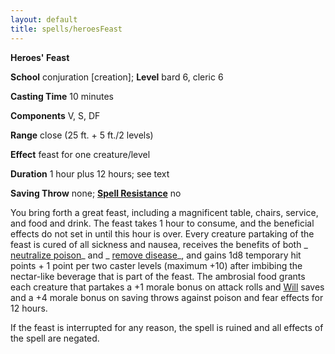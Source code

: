 ```yaml
---
layout: default
title: spells/heroesFeast
---
```

 **Heroes' Feast**

**School** conjuration [creation]; **Level** bard 6, cleric 6

**Casting Time** 10 minutes

**Components** V, S, DF

**Range** close (25 ft. + 5 ft./2 levels)

**Effect** feast for one creature/level

**Duration** 1 hour plus 12 hours; see text

**Saving Throw** none; **[Spell Resistance](../glossary#_spell-resistance)** no

You bring forth a great feast, including a magnificent table, chairs, service, and food and drink. The feast takes 1 hour to consume, and the beneficial effects do not set in until this hour is over. Every creature partaking of the feast is cured of all sickness and nausea, receives the benefits of both _ [neutralize poison](neutralizePoison#_neutralize-poison)_ and _ [remove disease](removeDisease#_remove-disease)_, and gains 1d8 temporary hit points + 1 point per two caster levels (maximum +10) after imbibing the nectar-like beverage that is part of the feast. The ambrosial food grants each creature that partakes a +1 morale bonus on attack rolls and [Will](../combat#_will) saves and a +4 morale bonus on saving throws against poison and fear effects for 12 hours.

If the feast is interrupted for any reason, the spell is ruined and all effects of the spell are negated.

